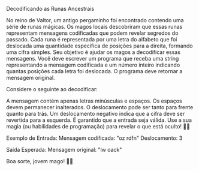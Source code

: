 Decodificando as Runas Ancestrais


No reino de Valtor, um antigo pergaminho foi encontrado contendo uma série de runas mágicas. Os magos locais descobriram que essas runas representam mensagens codificadas que podem revelar segredos do passado. 
Cada runa é representada por uma letra do alfabeto que foi deslocada uma quantidade específica de posições para a direita, formando uma cifra simples.
Seu objetivo é ajudar os magos a decodificar essas mensagens. Você deve escrever um programa que receba uma string representando a mensagem codificada e um número inteiro indicando quantas posições cada letra foi deslocada. 
O programa deve retornar a mensagem original.

Considere o seguinte ao decodificar:

A mensagem contém apenas letras minúsculas e espaços.
Os espaços devem permanecer inalterados.
O deslocamento pode ser tanto para frente quanto para trás. Um deslocamento negativo indica que a cifra deve ser revertida para a esquerda.
É garantido que a entrada seja válida.
Use a sua magia (ou habilidades de programação) para revelar o que está oculto! 🔮✨

Exemplo de Entrada:
Mensagem codificada: "oz rdfn"
Deslocamento: 3

Saída Esperada:
Mensagem original: "lw oack"


Boa sorte, jovem mago! 🧙‍♂️
